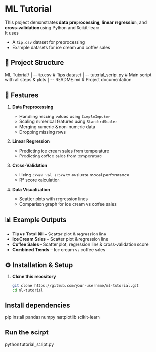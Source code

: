 # ML Tutorial 

This project demonstrates **data preprocessing**, **linear regression**, and **cross-validation** using Python and Scikit-learn.  
It uses:
- A `tip.csv` dataset for preprocessing
- Example datasets for ice cream and coffee sales

## 📂 Project Structure
ML Tutorial/
│-- tip.csv # Tips dataset
│-- tutorial_script.py # Main script with all steps & plots
│-- README.md # Project documentation

## 🧠 Features
1. **Data Preprocessing**
   - Handling missing values using `SimpleImputer`
   - Scaling numerical features using `StandardScaler`
   - Merging numeric & non-numeric data
   - Dropping missing rows

2. **Linear Regression**
   - Predicting ice cream sales from temperature
   - Predicting coffee sales from temperature

3. **Cross-Validation**
   - Using `cross_val_score` to evaluate model performance
   - R² score calculation

4. **Data Visualization**
   - Scatter plots with regression lines
   - Comparison graph for ice cream vs coffee sales

## 📊 Example Outputs
- **Tip vs Total Bill** – Scatter plot & regression line  
- **Ice Cream Sales** – Scatter plot & regression line  
- **Coffee Sales** – Scatter plot, regression line & cross-validation score  
- **Combined Trends** – Ice cream vs coffee sales

## ⚙️ Installation & Setup
1. **Clone this repository**
   ```bash
   git clone https://github.com/your-username/ml-tutorial.git
   cd ml-tutorial
## Install dependencies
pip install pandas numpy matplotlib scikit-learn

## Run the scirpt
python tutorial_script.py

